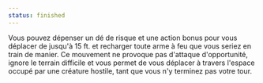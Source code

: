```yaml
---
status: finished
---
```

Vous pouvez dépenser un dé de risque et une action bonus pour vous déplacer de jusqu'à 15 ft. et recharger toute arme à feu que vous seriez en train de manier. Ce mouvement ne provoque pas d'attaque d'opportunité, ignore le terrain difficile et vous permet de vous déplacer à travers l'espace occupé par une créature hostile, tant que vous n'y terminez pas votre tour.
